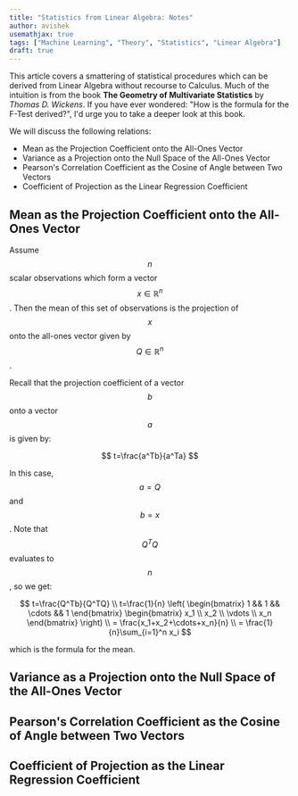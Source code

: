 ```yaml
---
title: "Statistics from Linear Algebra: Notes"
author: avishek
usemathjax: true
tags: ["Machine Learning", "Theory", "Statistics", "Linear Algebra"]
draft: true
---
```


This article covers a smattering of statistical procedures which can be derived from Linear Algebra without recourse to Calculus. Much of the intuition is from the book **The Geometry of Multivariate Statistics** by *Thomas D. Wickens*. If you have ever wondered: "How is the formula for the F-Test derived?", I'd urge you to take a deeper look at this book.

We will discuss the following relations:

- Mean as the Projection Coefficient onto the All-Ones Vector
- Variance as a Projection onto the Null Space of the All-Ones Vector
- Pearson's Correlation Coefficient as the Cosine of Angle between Two Vectors
- Coefficient of Projection as the Linear Regression Coefficient

## Mean as the Projection Coefficient onto the All-Ones Vector
Assume $$n$$ scalar observations which form a vector $$x\in\mathbb{R}^n$$. Then the mean of this set of observations is the projection of $$x$$ onto the all-ones vector given by $$Q\in\mathbb{R}^n$$.

Recall that the projection coefficient of a vector $$b$$ onto a vector $$a$$ is given by:

$$
t=\frac{a^Tb}{a^Ta}
$$

In this case, $$a=Q$$ and $$b=x$$. Note that $$Q^TQ$$ evaluates to $$n$$, so we get:

$$
t=\frac{Q^Tb}{Q^TQ} \\
t=\frac{1}{n}
\left(
\begin{bmatrix}
1 && 1 && \cdots && 1
\end{bmatrix}
\begin{bmatrix}
x_1 \\ x_2 \\ \vdots \\ x_n
\end{bmatrix}
\right) \\
= \frac{x_1+x_2+\cdots+x_n}{n} \\
= \frac{1}{n}\sum_{i=1}^n x_i
$$

which is the formula for the mean.

## Variance as a Projection onto the Null Space of the All-Ones Vector
## Pearson's Correlation Coefficient as the Cosine of Angle between Two Vectors
## Coefficient of Projection as the Linear Regression Coefficient
